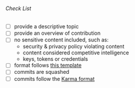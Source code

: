 ###### Check List

- [ ] provide a descriptive topic
- [ ] provide an overview of contribution
- [ ] no sensitive content included, such as:
  - security & privacy policy violating content
  - content considered competitive intelligence
  - keys, tokens or credentials
- [ ] format follows [this template][template]
- [ ] commits are squashed 
- [ ] commits follow the [Karma format][karma-format]

[template]: .template.md
[karma-format]: karma-runner.github.io/1.0/dev/git-commit-msg.html
